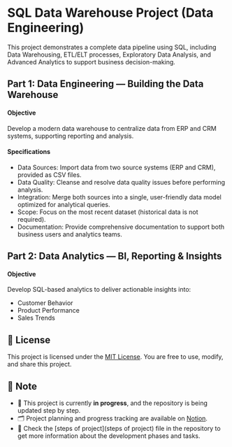 # SQL Data Warehouse Project (Data Engineering) 
This project demonstrates a complete data pipeline using SQL, including Data Warehousing, ETL/ELT processes, Exploratory Data Analysis, and Advanced Analytics to support business decision-making.

## Part 1: Data Engineering — Building the Data Warehouse
#### Objective
Develop a modern data warehouse to centralize data from ERP and CRM systems, supporting reporting and analysis.

#### Specifications
* Data Sources:
Import data from two source systems (ERP and CRM), provided as CSV files.
* Data Quality:
Cleanse and resolve data quality issues before performing analysis.
* Integration:
Merge both sources into a single, user-friendly data model optimized for analytical queries.
* Scope:
Focus on the most recent dataset (historical data is not required).
* Documentation:
Provide comprehensive documentation to support both business users and analytics teams.

## Part 2: Data Analytics — BI, Reporting & Insights
#### Objective
Develop SQL-based analytics to deliver actionable insights into:

* Customer Behavior
* Product Performance
* Sales Trends

## 📄 License

This project is licensed under the [MIT License](LICENSE). You are free to use, modify, and share this project.

## 📝 Note

- 🚧 This project is currently **in progress**, and the repository is being updated step by step.  
- 🗂️ Project planning and progress tracking are available on [Notion](https://www.notion.so/Data-Warehouse-Project-1f18f6be5865804f801ed6acfc875abb?pvs=4).  
- 📌 Check the [steps of project](steps of project) file in the repository to get more information about the development phases and tasks.


